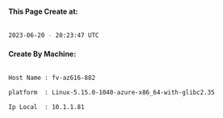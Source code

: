 
   
#### This Page Create at:

```bash

2023-06-20 - 20:23:47 UTC

```

#### Create By Machine:

```bash

Host Name : fv-az616-882

platform  : Linux-5.15.0-1040-azure-x86_64-with-glibc2.35

Ip Local  : 10.1.1.81

```

